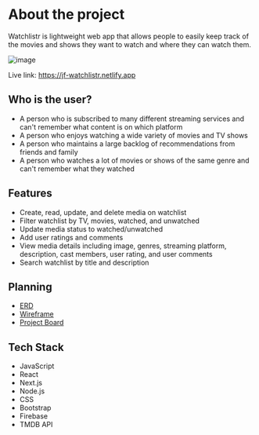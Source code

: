 # About the project
Watchlistr is lightweight web app that allows people to easily keep track of the movies and shows they want to watch and where they can watch them.

![image](https://github.com/user-attachments/assets/66acafda-7ba3-478d-b83e-85a8b13d20c8)

Live link: https://jf-watchlistr.netlify.app

## Who is the user?
- A person who is subscribed to many different streaming services and can't remember what content is on which platform
- A person who enjoys watching a wide variety of movies and TV shows
- A person who maintains a large backlog of recommendations from friends and family
- A person who watches a lot of movies or shows of the same genre and can't remember what they watched

## Features
- Create, read, update, and delete media on watchlist
- Filter watchlist by TV, movies, watched, and unwatched
- Update media status to watched/unwatched
- Add user ratings and comments
- View media details including image, genres, streaming platform, description, cast members, user rating, and user comments
- Search watchlist by title and description

## Planning
- [ERD](https://dbdiagram.io/d/watchlistr-663fb2c39e85a46d5595ec59)
- [Wireframe](https://www.figma.com/design/rNv0ekmO1w5kZ2la3ttqW7/watchlistr-wireframe?node-id=0%3A1&t=ROjNaqNdcQASlWrj-1)
- [Project Board](https://github.com/users/jessefrench/projects/2)

## Tech Stack
- JavaScript
- React
- Next.js
- Node.js
- CSS
- Bootstrap
- Firebase
- TMDB API
